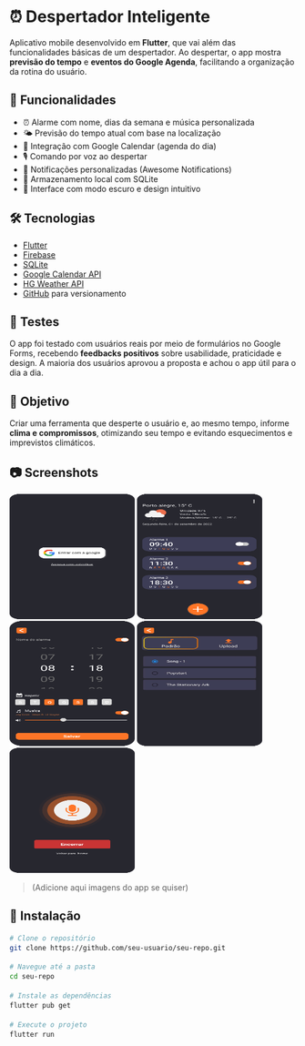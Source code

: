 # ⏰ Despertador Inteligente

Aplicativo mobile desenvolvido em **Flutter**, que vai além das funcionalidades básicas de um despertador. Ao despertar, o app mostra **previsão do tempo** e **eventos do Google Agenda**, facilitando a organização da rotina do usuário.

## 🚀 Funcionalidades

- ⏰ Alarme com nome, dias da semana e música personalizada  
- 🌤️ Previsão do tempo atual com base na localização  
- 📅 Integração com Google Calendar (agenda do dia)  
- 🎙️ Comando por voz ao despertar  
- 📲 Notificações personalizadas (Awesome Notifications)  
- 💾 Armazenamento local com SQLite  
- 🌙 Interface com modo escuro e design intuitivo

## 🛠️ Tecnologias

- [Flutter](https://flutter.dev/)  
- [Firebase](https://firebase.google.com/)  
- [SQLite](https://www.sqlite.org/index.html)  
- [Google Calendar API](https://developers.google.com/calendar)  
- [HG Weather API](https://hgbrasil.com/status/weather)  
- [GitHub](https://github.com/) para versionamento

## 🧪 Testes

O app foi testado com usuários reais por meio de formulários no Google Forms, recebendo **feedbacks positivos** sobre usabilidade, praticidade e design. A maioria dos usuários aprovou a proposta e achou o app útil para o dia a dia.

## 📌 Objetivo

Criar uma ferramenta que desperte o usuário e, ao mesmo tempo, informe **clima e compromissos**, otimizando seu tempo e evitando esquecimentos e imprevistos climáticos.

## 📷 Screenshots

<p float="left">
  <img src="alarme_login.png" width="220" height="220" />
  <img src="alarme_list.png" width="220" height="220" />
  <img src="alarme_editar.png" width="220" height="220" />
  <img src="alarme_musica.png" width="220" height="220" />
  <img src="alarme_soneca.png" width="220" height="220" />
</p>

> (Adicione aqui imagens do app se quiser)

## 📲 Instalação

```bash
# Clone o repositório
git clone https://github.com/seu-usuario/seu-repo.git

# Navegue até a pasta
cd seu-repo

# Instale as dependências
flutter pub get

# Execute o projeto
flutter run
